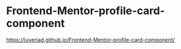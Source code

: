 # Frontend-Mentor-profile-card-component
 https://juveriad.github.io/Frontend-Mentor-profile-card-component/
